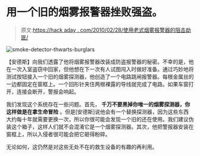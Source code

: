 # 用一个旧的烟雾报警器挫败强盗。

> 原文:[https://hack aday . com/2010/02/28/使用老式烟雾报警器的阻击劫匪/](https://hackaday.com/2010/02/28/thwart-robbers-with-an-old-smoke-alarm/)

![](../Images/ed56adc2cbcd12dcca7c53b2daffe769.png "smoke-detector-thwarts-burglars")

【安德斯】向我们透露了他将烟雾报警器改装成防盗报警器的秘密。不幸的是，他在一次入室盗窃中回家，但他想在下一次有人试图闯入时做好准备。通过巧妙地将测试按钮接入一个旧的烟雾探测器，他创造了一个电路跳闸报警器。每根金属丝的一边都固定在窗框上。一个回形针夹住两根裸露的导线就完成了电路。如果车窗打开，连接会断开，警报会响起。

我们发现这个系统存在一些问题。首先， **千万不要黑掉你唯一的烟雾探测器，你这样做是在拿生命冒险** 。但是[安德斯]说他会有一个替换探测器，因为这些东西大约每十年就需要更换一次，所以你很可能会发现一个旧的还在使用。我们建议伪装这个箱子，这样人们就不会混淆它是一个烟雾探测器。其次，他把警报器安装在窗框上，所以入侵者很可能会把它砸得粉碎。

无论如何，这仍然是对这些无处不在的救生设备的有趣的再利用。